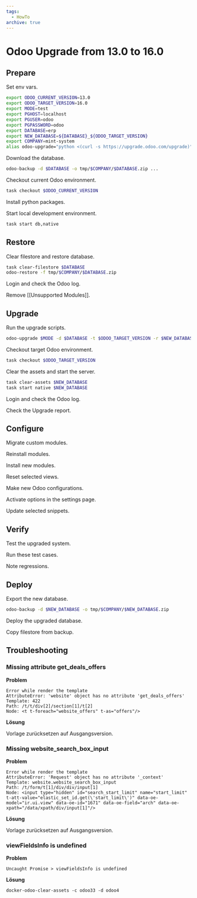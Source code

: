 ```yaml
---
tags:
  - HowTo
archive: true
---
```

# Odoo Upgrade from 13.0 to 16.0

## Prepare

Set env vars.

```bash
export ODOO_CURRENT_VERSION=13.0
export ODOO_TARGET_VERSION=16.0
export MODE=test
export PGHOST=localhost
export PGUSER=odoo
export PGPASSWORD=odoo
export DATABASE=erp
export NEW_DATABASE=${DATABASE}_${ODOO_TARGET_VERSION}
export COMPANY=mint-system
alias odoo-upgrade="python <(curl -s https://upgrade.odoo.com/upgrade)"
```

Download the database.

```bash
odoo-backup -d $DATABASE -o tmp/$COMPANY/$DATABASE.zip ...
```

Checkout current Odoo environment.

```bash
task checkout $ODOO_CURRENT_VERSION
```

Install python packages.

Start local development environment.

```bash
task start db,native
```

## Restore

Clear filestore and restore database.

```bash
task clear-filestore $DATABASE
odoo-restore -f tmp/$COMPANY/$DATABASE.zip
```

Login and check the Odoo log.

Remove [[Unsupported Modules]].

## Upgrade

Run the upgrade scripts.

```bash
odoo-upgrade $MODE -d $DATABASE -t $ODOO_TARGET_VERSION -r $NEW_DATABASE
```

Checkout target Odoo environment.

```bash
task checkout $ODOO_TARGET_VERSION
```

Clear the assets and start the server.

```bash
task clear-assets $NEW_DATABASE
task start native $NEW_DATABASE
```

Login and check the Odoo log.

Check the Upgrade report.

## Configure

Migrate custom modules.

Reinstall modules.

Install new modules.

Reset selected views.

Make new Odoo configurations.

Activate options in the settings page.

Update selected snippets.

## Verify

Test the upgraded system.

Run these test cases.

Note regressions.

## Deploy

Export the new database.

```bash
odoo-backup -d $NEW_DATABASE -o tmp/$COMPANY/$NEW_DATABASE.zip
```

Deploy the upgraded database.

Copy filestore from backup.

## Troubleshooting

### Missing attribute get_deals_offers

**Problem**

```
Error while render the template
AttributeError: 'website' object has no attribute 'get_deals_offers'
Template: 422
Path: /t/t/div[2]/section[1]/t[2]
Node: <t t-foreach="website_offers" t-as="offers"/>
```

**Lösung**

Vorlage zurücksetzen auf Ausgangsversion.

### Missing website_search_box_input

**Problem**

```
Error while render the template
AttributeError: 'Request' object has no attribute '_context'
Template: website.website_search_box_input
Path: /t/form/t[1]/div/div/input[1]
Node: <input type="hidden" id="search_start_limit" name="start_limit" t-att-value="elastic_set_id.get(\'start_limit\')" data-oe-model="ir.ui.view" data-oe-id="1671" data-oe-field="arch" data-oe-xpath="/data/xpath/div/input[1]"/>
```

**Lösung**

Vorlage zurücksetzen auf Ausgangsversion.

### viewFieldsInfo is undefined

**Problem**

```
Uncaught Promise > viewFieldsInfo is undefined
```

**Lösung**

```
docker-odoo-clear-assets -c odoo33 -d odoo4
```